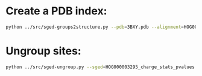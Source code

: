 
Create a PDB index:
===================

```bash
python ../src/sged-groups2structure.py --pdb=3BXY.pdb --alignment=HOG000003295_bppalnscore.mase --output=HOG000003295_PdbIndex.txt
```

Ungroup sites:
==============

```bash
python ../src/sged-ungroup.py --sged=HOG000003295_charge_stats_pvalues.csv  --data=Size,IsConstant --output=HOG000003295_sites.tsv
```


